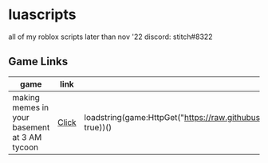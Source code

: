 # luascripts
all of my roblox scripts later than nov '22
discord: stitch#8322

<h2>Game Links</h2>

| game | link | loadstring |
| ------ | ------ | ------ |
| making memes in your basement at 3 AM tycoon | [Click](https://www.roblox.com/games/11346342371) | loadstring(game:HttpGet("https://raw.githubusercontent.com/stitchTheElite/luascripts/main/mmiyba3A%20tycoon.lua", true))() |
